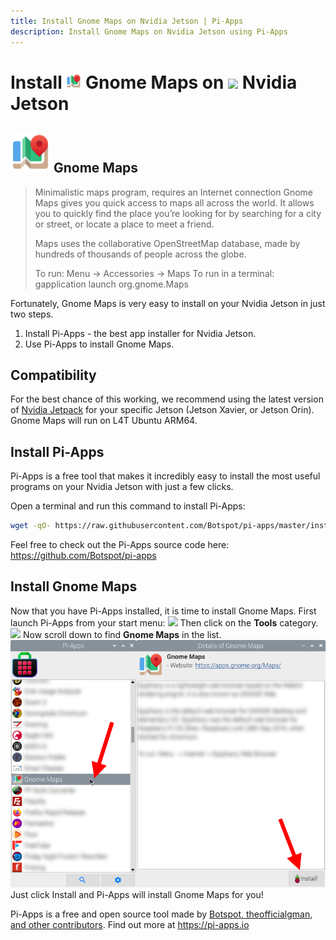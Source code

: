 ```yaml
---
title: Install Gnome Maps on Nvidia Jetson | Pi-Apps
description: Install Gnome Maps on Nvidia Jetson using Pi-Apps
---
```

<div class="simple-install-content content">

# Install <img src="/img/app-icons/Gnome Maps/icon-64.png" height=24> Gnome Maps on <img src=/img/other-icons/nvidia-icon.svg height=24> Nvidia Jetson

## <img src="/img/app-icons/Gnome Maps/icon-64.png"> Gnome Maps
> Minimalistic maps program, requires an Internet connection
> Gnome Maps gives you quick access to maps all across the world. It allows you to quickly find the place you’re looking for by searching for a city or street, or locate a place to meet a friend.
> 
> Maps uses the collaborative OpenStreetMap database, made by hundreds of thousands of people across the globe.
> 
> To run: Menu -> Accessories -> Maps
> To run in a terminal: gapplication launch org.gnome.Maps

Fortunately, Gnome Maps is very easy to install on your Nvidia Jetson in just two steps.
1. Install Pi-Apps - the best app installer for Nvidia Jetson.
2. Use Pi-Apps to install Gnome Maps.
</div>
<div class="simple-install-content content">

## Compatibility
For the best chance of this working, we recommend using the latest version of [Nvidia Jetpack](https://developer.nvidia.com/embedded/jetpack-archive) for your specific Jetson (Jetson Xavier, or Jetson Orin).
Gnome Maps will run on L4T Ubuntu ARM64.
</div>
<div class="simple-install-content content">

## Install Pi-Apps

Pi-Apps is a free tool that makes it incredibly easy to install the most useful programs on your Nvidia Jetson with just a few clicks.

Open a terminal and run this command to install Pi-Apps:
```bash
wget -qO- https://raw.githubusercontent.com/Botspot/pi-apps/master/install | bash
```
Feel free to check out the Pi-Apps source code here: https://github.com/Botspot/pi-apps
</div>
<div class="simple-install-content content">

## Install Gnome Maps

Now that you have Pi-Apps installed, it is time to install Gnome Maps.
First launch Pi-Apps from your start menu:
<img src="/img/start-menu.png">
Then click on the <b>Tools</b> category.
<img src="/img/category-selections/Tools.png">
Now scroll down to find <b>Gnome Maps</b> in the list.
<img src="/img/app-icons/Gnome Maps/app-selection.png">
Just click Install and Pi-Apps will install Gnome Maps for you!
</div>
<div class="simple-install-content content">

Pi-Apps is a free and open source tool made by [Botspot, theofficialgman, and other contributors](/about/#contributors). Find out more at https://pi-apps.io
</div>
